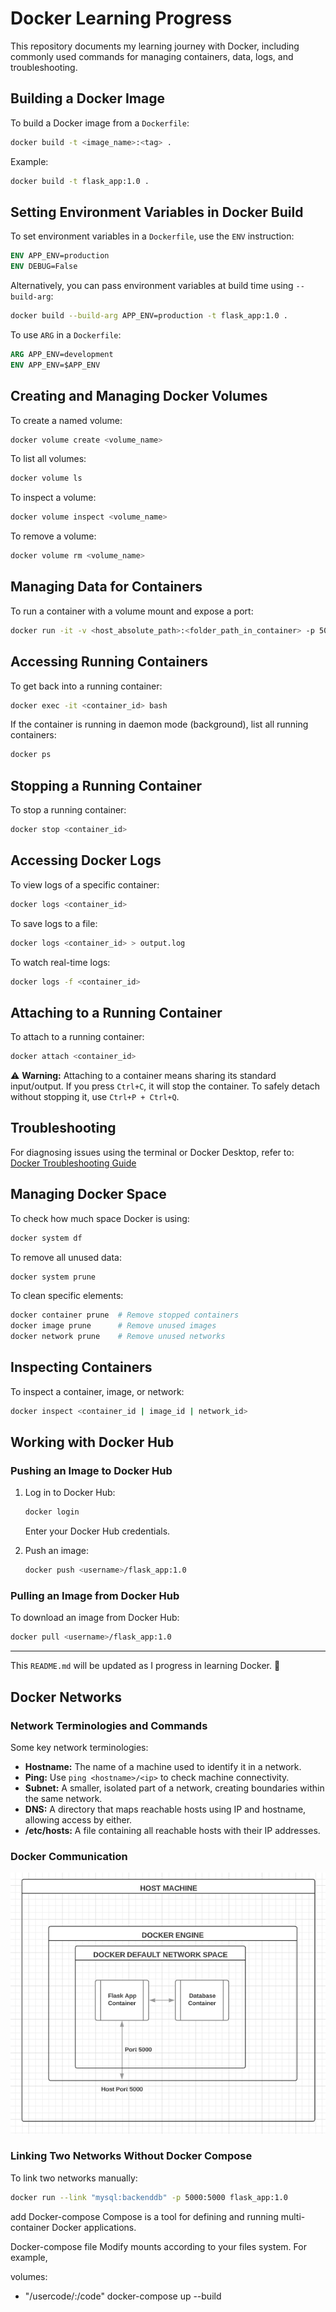 # Docker Learning Progress

This repository documents my learning journey with Docker, including commonly used commands for managing containers, data, logs, and troubleshooting.

## Building a Docker Image
To build a Docker image from a `Dockerfile`:
```sh
docker build -t <image_name>:<tag> .
```
Example:
```sh
docker build -t flask_app:1.0 .
```

## Setting Environment Variables in Docker Build
To set environment variables in a `Dockerfile`, use the `ENV` instruction:
```dockerfile
ENV APP_ENV=production
ENV DEBUG=False
```
Alternatively, you can pass environment variables at build time using `--build-arg`:
```sh
docker build --build-arg APP_ENV=production -t flask_app:1.0 .
```
To use `ARG` in a `Dockerfile`:
```dockerfile
ARG APP_ENV=development
ENV APP_ENV=$APP_ENV
```

## Creating and Managing Docker Volumes
To create a named volume:
```sh
docker volume create <volume_name>
```
To list all volumes:
```sh
docker volume ls
```
To inspect a volume:
```sh
docker volume inspect <volume_name>
```
To remove a volume:
```sh
docker volume rm <volume_name>
```

## Managing Data for Containers
To run a container with a volume mount and expose a port:
```sh
docker run -it -v <host_absolute_path>:<folder_path_in_container> -p 5000:5000 flask_app:1.0
```

## Accessing Running Containers
To get back into a running container:
```sh
docker exec -it <container_id> bash
```
If the container is running in daemon mode (background), list all running containers:
```sh
docker ps
```

## Stopping a Running Container
To stop a running container:
```sh
docker stop <container_id>
```

## Accessing Docker Logs
To view logs of a specific container:
```sh
docker logs <container_id>
```
To save logs to a file:
```sh
docker logs <container_id> > output.log
```
To watch real-time logs:
```sh
docker logs -f <container_id>
```

## Attaching to a Running Container
To attach to a running container:
```sh
docker attach <container_id>
```
⚠ **Warning:** Attaching to a container means sharing its standard input/output. If you press `Ctrl+C`, it will stop the container. To safely detach without stopping it, use `Ctrl+P + Ctrl+Q`.

## Troubleshooting
For diagnosing issues using the terminal or Docker Desktop, refer to:
[Docker Troubleshooting Guide](https://docs.docker.com/desktop/troubleshoot-and-support/troubleshoot/)

## Managing Docker Space
To check how much space Docker is using:
```sh
docker system df
```
To remove all unused data:
```sh
docker system prune
```
To clean specific elements:
```sh
docker container prune  # Remove stopped containers
docker image prune      # Remove unused images
docker network prune    # Remove unused networks
```

## Inspecting Containers
To inspect a container, image, or network:
```sh
docker inspect <container_id | image_id | network_id>
```

## Working with Docker Hub
### Pushing an Image to Docker Hub
1. Log in to Docker Hub:
   ```sh
   docker login
   ```
   Enter your Docker Hub credentials.

2. Push an image:
   ```sh
   docker push <username>/flask_app:1.0
   ```

### Pulling an Image from Docker Hub
To download an image from Docker Hub:
```sh
docker pull <username>/flask_app:1.0
```

---

This `README.md` will be updated as I progress in learning Docker. 🚀

## Docker Networks
### Network Terminologies and Commands
Some key network terminologies:
- **Hostname:** The name of a machine used to identify it in a network.
- **Ping:** Use `ping <hostname>/<ip>` to check machine connectivity.
- **Subnet:** A smaller, isolated part of a network, creating boundaries within the same network.
- **DNS:** A directory that maps reachable hosts using IP and hostname, allowing access by either.
- **/etc/hosts:** A file containing all reachable hosts with their IP addresses.

### Docker Communication
![Docker Communication](./docker_communication.png)

### Linking Two Networks Without Docker Compose
To link two networks manually:
```sh
docker run --link "mysql:backenddb" -p 5000:5000 flask_app:1.0
```




add Docker-compose
 Compose is a tool for defining and running multi-container Docker applications.

 Docker-compose file
 Modify mounts according to your files system. For example,

volumes:
 - "/usercode/:/code"
docker-compose up --build
